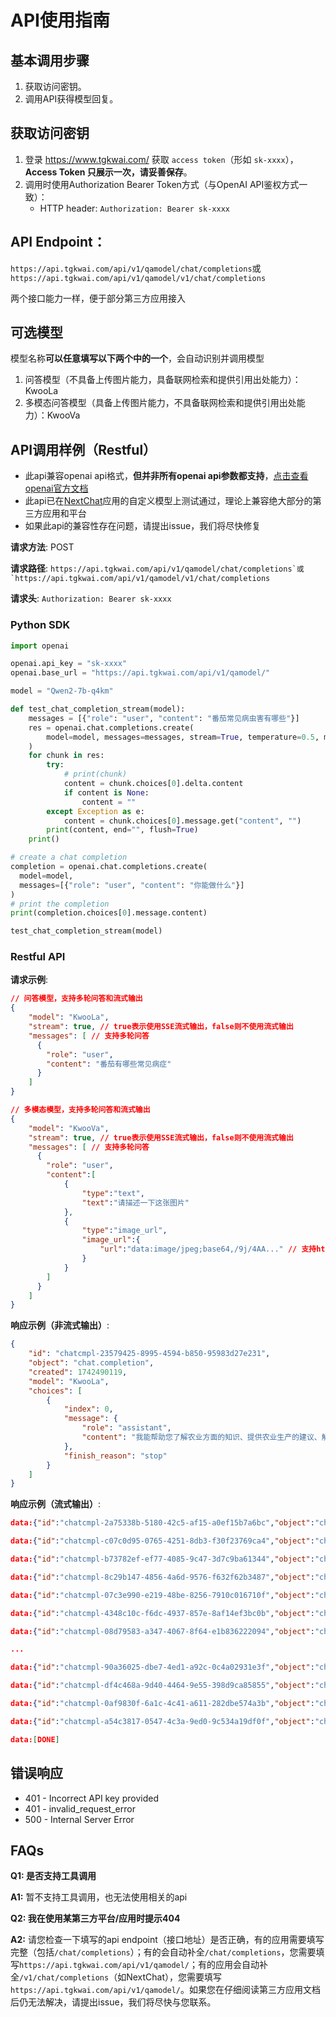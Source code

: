 # API使用指南

## 基本调用步骤

1. 获取访问密钥。
2. 调用API获得模型回复。

## 获取访问密钥

1. 登录 https://www.tgkwai.com/ 获取 `access token`（形如 `sk-xxxx`），**Access Token 只展示一次，请妥善保存**。
2. 调用时使用Authorization Bearer Token方式（与OpenAI API鉴权方式一致）：
   - HTTP header: `Authorization: Bearer sk-xxxx`

## API Endpoint：

`https://api.tgkwai.com/api/v1/qamodel/chat/completions`或`https://api.tgkwai.com/api/v1/qamodel/v1/chat/completions`

两个接口能力一样，便于部分第三方应用接入

## 可选模型

模型名称**可以任意填写以下两个中的一个**，会自动识别并调用模型

1. 问答模型（不具备上传图片能力，具备联网检索和提供引用出处能力）：KwooLa
2. 多模态问答模型（具备上传图片能力，不具备联网检索和提供引用出处能力）：KwooVa

## API调用样例（Restful）

* 此api兼容openai api格式，**但并非所有openai api参数都支持**，[点击查看openai官方文档](https://platform.openai.com/docs/api-reference/chat/create)
* 此api已在[NextChat](https://github.com/ChatGPTNextWeb/NextChat)应用的自定义模型上测试通过，理论上兼容绝大部分的第三方应用和平台
* 如果此api的兼容性存在问题，请提出issue，我们将尽快修复

**请求方法**: POST

**请求路径**: ``https://api.tgkwai.com/api/v1/qamodel/chat/completions`或`https://api.tgkwai.com/api/v1/qamodel/v1/chat/completions``

**请求头**: `Authorization: Bearer sk-xxxx`

### Python SDK

```python
import openai

openai.api_key = "sk-xxxx"
openai.base_url = "https://api.tgkwai.com/api/v1/qamodel/"

model = "Qwen2-7b-q4km"

def test_chat_completion_stream(model):
    messages = [{"role": "user", "content": "番茄常见病虫害有哪些"}]
    res = openai.chat.completions.create(
        model=model, messages=messages, stream=True, temperature=0.5, max_tokens=4096
    )
    for chunk in res:
        try:
            # print(chunk)
            content = chunk.choices[0].delta.content
            if content is None:
                content = ""
        except Exception as e:
            content = chunk.choices[0].message.get("content", "")
        print(content, end="", flush=True)
    print()

# create a chat completion
completion = openai.chat.completions.create(
  model=model,
  messages=[{"role": "user", "content": "你能做什么"}]
)
# print the completion
print(completion.choices[0].message.content)

test_chat_completion_stream(model)

```

### Restful API

**请求示例**:

```json
// 问答模型，支持多轮问答和流式输出
{
    "model": "KwooLa", 
    "stream": true, // true表示使用SSE流式输出，false则不使用流式输出
    "messages": [ // 支持多轮问答
      {
        "role": "user",
        "content": "番茄有哪些常见病症"
      }
    ]
}

// 多模态模型，支持多轮问答和流式输出
{
    "model": "KwooVa",
    "stream": true, // true表示使用SSE流式输出，false则不使用流式输出
    "messages": [ // 支持多轮问答
      {
        "role": "user",
        "content":[
            {
                "type":"text",
                "text":"请描述一下这张图片"
            },
            {
                "type":"image_url",
                "image_url":{
                    "url":"data:image/jpeg;base64,/9j/4AA..." // 支持http/https链接或者base64 datauri格式
                }
            }
        ]
      }
    ]
}
```

**响应示例（非流式输出）**:

```json
{
    "id": "chatcmpl-23579425-8995-4594-b850-95983d27e231",
    "object": "chat.completion",
    "created": 1742490119,
    "model": "KwooLa",
    "choices": [
        {
            "index": 0,
            "message": {
                "role": "assistant",
                "content": "我能帮助您了解农业方面的知识、提供农业生产的建议、解答有关农作物、土壤管理、病虫害防治、灌溉和施肥等问题。如果您有具体的问题或需要某种农业技术的详细信息，请告诉我，我会尽力提供准确和相关的答案。"
            },
            "finish_reason": "stop"
        }
    ]
}
```

**响应示例（流式输出）**:

```json
data:{"id":"chatcmpl-2a75338b-5180-42c5-af15-a0ef15b7a6bc","object":"chat.completion.chunk","created":1742490154,"model":"KwooLa","choices":[{"index":0,"delta":{"content":"我能","role":"assistant"},"finish_reason":null}]}

data:{"id":"chatcmpl-c07c0d95-0765-4251-8db3-f30f23769ca4","object":"chat.completion.chunk","created":1742490154,"model":"KwooLa","choices":[{"index":0,"delta":{"content":"帮助","role":"assistant"},"finish_reason":null}]}

data:{"id":"chatcmpl-b73782ef-ef77-4085-9c47-3d7c9ba61344","object":"chat.completion.chunk","created":1742490154,"model":"KwooLa","choices":[{"index":0,"delta":{"content":"您","role":"assistant"},"finish_reason":null}]}

data:{"id":"chatcmpl-8c29b147-4856-4a6d-9576-f632f62b3487","object":"chat.completion.chunk","created":1742490154,"model":"KwooLa","choices":[{"index":0,"delta":{"content":"了解","role":"assistant"},"finish_reason":null}]}

data:{"id":"chatcmpl-07c3e990-e219-48be-8256-7910c016710f","object":"chat.completion.chunk","created":1742490154,"model":"KwooLa","choices":[{"index":0,"delta":{"content":"农业","role":"assistant"},"finish_reason":null}]}

data:{"id":"chatcmpl-4348c10c-f6dc-4937-857e-8af14ef3bc0b","object":"chat.completion.chunk","created":1742490154,"model":"KwooLa","choices":[{"index":0,"delta":{"content":"方面的","role":"assistant"},"finish_reason":null}]}

data:{"id":"chatcmpl-08d79583-a347-4067-8f64-e1b836222094","object":"chat.completion.chunk","created":1742490154,"model":"KwooLa","choices":[{"index":0,"delta":{"content":"知识","role":"assistant"},"finish_reason":null}]}

...

data:{"id":"chatcmpl-90a36025-dbe7-4ed1-a92c-0c4a02931e3f","object":"chat.completion.chunk","created":1742490155,"model":"KwooLa","choices":[{"index":0,"delta":{"content":"相关的","role":"assistant"},"finish_reason":null}]}

data:{"id":"chatcmpl-df4c468a-9d40-4464-9e55-398d9ca85855","object":"chat.completion.chunk","created":1742490155,"model":"KwooLa","choices":[{"index":0,"delta":{"content":"解答","role":"assistant"},"finish_reason":null}]}

data:{"id":"chatcmpl-0af9830f-6a1c-4c41-a611-282dbe574a3b","object":"chat.completion.chunk","created":1742490155,"model":"KwooLa","choices":[{"index":0,"delta":{"content":"。","role":"assistant"},"finish_reason":null}]}

data:{"id":"chatcmpl-a54c3817-0547-4c3a-9ed0-9c534a19df0f","object":"chat.completion.chunk","created":1742490155,"model":"KwooLa","choices":[{"index":0,"delta":{"content":null,"role":"assistant"},"finish_reason":"stop"}]}

data:[DONE]
```

## 错误响应

- 401 - Incorrect API key provided
- 401 - invalid_request_error
- 500 - Internal Server Error

## FAQs

**Q1: 是否支持工具调用**

**A1:** 暂不支持工具调用，也无法使用相关的api

**Q2: 我在使用某第三方平台/应用时提示404**

**A2:** 请您检查一下填写的api endpoint（接口地址）是否正确，有的应用需要填写完整（包括`/chat/completions`）；有的会自动补全`/chat/completions`，您需要填写`https://api.tgkwai.com/api/v1/qamodel/`；有的应用会自动补全`/v1/chat/completions`（如NextChat），您需要填写`https://api.tgkwai.com/api/v1/qamodel/`。如果您在仔细阅读第三方应用文档后仍无法解决，请提出issue，我们将尽快与您联系。
